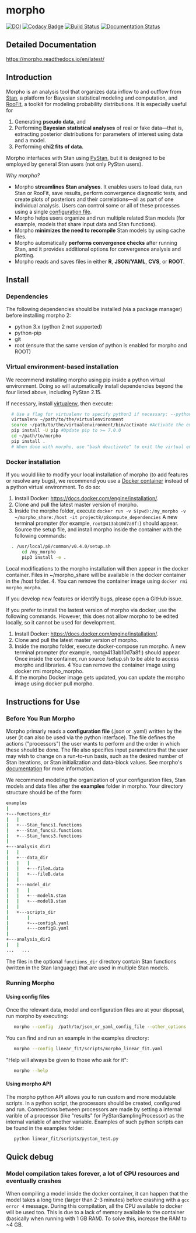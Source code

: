 # morpho

[![DOI](https://zenodo.org/badge/22215458.svg)](https://zenodo.org/badge/latestdoi/22215458)
[![Codacy Badge](https://api.codacy.com/project/badge/Grade/7b4a6e74b5cd405ea91b6ddb5cb504d1)](https://app.codacy.com/app/guiguem/morpho?utm_source=github.com&utm_medium=referral&utm_content=project8/morpho&utm_campaign=badger)
[![Build Status](https://travis-ci.org/morphoorg/morpho.svg?branch=master)](https://travis-ci.org/morphoorg/morpho)
[![Documentation Status](https://readthedocs.org/projects/morpho/badge/?version=latest)](https://morpho.readthedocs.io/en/latest/?badge=latest)

## Detailed Documentation

https://morpho.readthedocs.io/en/latest/

## Introduction

Morpho is an analysis tool that organizes data inflow to and outflow from [Stan](http://mc-stan.org/), a platform for Bayesian statistical modeling and computation, and [RooFit](https://root.cern.ch/guides/roofit-manual), a toolkit for modeling probability distributions.
It is especially useful for
  1) Generating **pseudo data**, and
  2) Performing **Bayesian statistical analyses** of real or fake data—that is, extracting posterior distributions for parameters of interest using data and a model.
  3) Performing **chi2 fits of data**.

Morpho interfaces with Stan using [PyStan](https://pystan.readthedocs.io/en/latest/), but it is designed to be employed by general Stan users (not only PyStan users).

_Why morpho?_
  - Morpho **streamlines Stan analyses**. It enables users to load data, run Stan or RooFit, save results, perform convergence diagnostic tests, and create plots of posteriors and their correlations—all as part of one individual analysis. Users can control some or all of these processes using a single [configuration file](https://morpho.readthedocs.io/en/latest/morpho2example.html).
  - Morpho helps users organize and run multiple related Stan models (for example, models that share input data and Stan functions).
  - Morpho **minimizes the need to recompile** Stan models by using cache files.
  - Morpho automatically **performs convergence checks** after running Stan, and it provides additional options for convergence analysis and plotting.
  - Morpho reads and saves files in either **R**, **JSON/YAML**, **CVS**, or **ROOT**.

## Install

### Dependencies

The following dependencies should be installed (via a package manager) before installing morpho 2:
  - python 3.x (python 2 not supported)
  - python-pip
  - git
  - root (ensure that the same version of python is enabled for morpho and ROOT)

### Virtual environment-based installation

  We recommend installing morpho using pip inside a python virtual environment. Doing so will automatically install dependencies beyond the four listed above, including PyStan 2.15.

  If necessary, install [virtualenv](https://virtualenv.pypa.io/en/stable/), then execute:
  ```bash
	# Use a flag for virtualenv to specify python3 if necessary: --python /path/to/python3
	virtualenv ~/path/to/the/virtualenvironment
	source ~/path/to/the/virtualenvironment/bin/activate #Activate the environment
	pip install -U pip #Update pip to >= 7.0.0
	cd ~/path/to/morpho
	pip install .
	# When done with morpho, use "bash deactivate" to exit the virtual environment

  ```

### Docker installation

   If you would like to modify your local installation of morpho (to add features or resolve any bugs), we recommend you use a [Docker container](https://docs.docker.com/get-started/) instead of a python virtual environment. To do so:

  1. Install Docker: https://docs.docker.com/engine/installation/.
  2. Clone and pull the latest master version of morpho.
  3. Inside the morpho folder, execute
  ```docker run -v $(pwd):/my_morpho -v ~/morpho_share:/host -it project8/p8compute_dependencies```
  A new terminal prompter (for example, ```root@413ab10d7a8f:```) should appear.
     Source the setup file, and install morpho inside the container with the following commands:
  ```bash
	. /usr/local/p8/common/v0.4.0/setup.sh
        cd /my_morpho
        pip3 install -e .

  ```
  Local modifications to the morpho installation will then appear in the docker container. Files in ~/morpho_share will be available in the docker container in the /host folder.
  4. You can remove the container image using ```docker rmi morpho_morpho```.

   If you develop new features or identify bugs, please open a GitHub issue.

   If you prefer to install the lastest version of morpho via docker, use the following commands. However, this does not allow morpho to be edited locally, so it cannot be used for development.
  1. Install Docker: https://docs.docker.com/engine/installation/.
  2. Clone and pull the latest master version of morpho.
  3. Inside the morpho folder, execute docker-compose run morpho. A new terminal prompter (for example, root@413ab10d7a8f:) should appear. Once inside the container, run source /setup.sh to be able to access morpho and libraries.
  4 You can remove the container image using docker rmi morpho_morpho.
  5. If the morpho Docker image gets updated, you can update the morpho image using docker pull morpho.

## Instructions for Use

### Before You Run Morpho

Morpho primarly reads a **configuration file** (.json or .yaml) written by the user (it can also be used via the python interface).
The file defines the actions ("processors") the user wants to perform and the order in which these should be done.
The file also specifies input parameters that the user may wish to change on a run-to-run basis, such as the desired number of Stan iterations, or Stan initialization and data-block values. 
See morpho's [documentation](https://morpho.readthedocs.io/en/latest/morpho2example.html#configuration-file) for more information.

We recommend modeling the organization of your configuration files, Stan models and data files after the **examples** folder in morpho. Your directory structure should be of the form:

```bash
examples
|
+---functions_dir
|   |
|   +---Stan_funcs1.functions
|   +---Stan_funcs2.functions
|   +---Stan_funcs3.functions
|
+---analysis_dir1
|   |
|   +---data_dir
|   |   |
|   |   +---fileA.data
|   |   +---fileB.data
|   |
|   +---model_dir
|   |   |
|   |   +---modelA.stan
|   |   +---modelB.stan
|   |
|   +---scripts_dir
|       |
|       +---configA.yaml
|       +---configB.yaml
|
+---analysis_dir2
|   |
...	  ...
```
The files in the optional ```functions_dir``` directory contain Stan functions (written in the Stan language) that are used in multiple Stan models.


### Running Morpho

#### Using config files

Once the relevant data, model and configuration files are at your disposal, run morpho by executing:
```bash
   morpho --config  /path/to/json_or_yaml_config_file --other_options
```

You can find and run an example in the examples directory:
```bash
   morpho --config linear_fit/scripts/morpho_linear_fit.yaml
```

"Help will always be given to those who ask for it":
```bash
   morpho --help
```

#### Using morpho API

The morpho python API allows you to run custom and more modulable scripts.
In a python script, the processors should be created, configured and run.
Connections between processors are made by setting a internal varible of a processor (like "results" for PyStanSamplingProcessor) as the internal variable of another variable.
Examples of such python scripts can be found in the examples folder:

```bash
   python linear_fit/scripts/pystan_test.py
```

## Quick debug

### Model compilation takes forever, a lot of CPU resources and eventually crashes

When compiling a model inside the docker container, it can happen that the model takes a long time (larger than 2-3 minutes) before crashing with a `gcc error 4` message.
During this compilation, all the CPU available to docker will be used too.
This is due to a lack of memory available to the container (basically when running with 1 GB RAM).
To solve this, increase the RAM to ~4 GB.